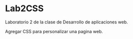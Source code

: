 # Lab2CSS

Laboratorio 2 de la clase de Desarrollo de aplicaciones web.

Agregar CSS para personalizar una pagina web.
